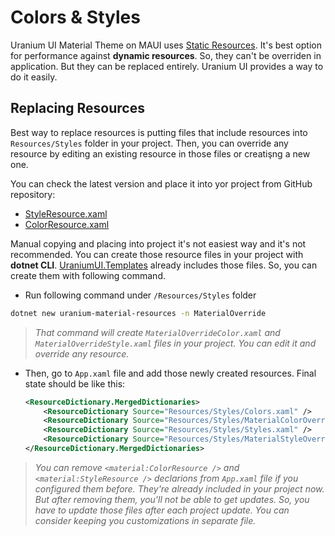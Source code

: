 # Colors & Styles
Uranium UI Material Theme on MAUI uses [Static Resources](https://docs.microsoft.com/en-us/dotnet/maui/fundamentals/resource-dictionaries). It's best option for performance against **dynamic resources**. So, they can't be overriden in application. But they can be replaced entirely. Uranium UI provides a way to do it easily.


## Replacing Resources
Best way to replace resources is putting files that include resources into `Resources/Styles` folder in your project. Then, you can override any resource by editing an existing resource in those files or creatişng a new one.

You can check the latest version and place it into yor project from GitHub repository:

- [StyleResource.xaml](https://github.com/enisn/UraniumUI/blob/master/src/UraniumUI.Material/Resources/StyleResource.xaml)
- [ColorResource.xaml](https://github.com/enisn/UraniumUI/blob/master/src/UraniumUI.Material/Resources/StyleResource.xaml)

Manual copying and placing into project it's not easiest way and it's not recommended. You can create those resource files in your project with **dotnet CLI**. [UraniumUI.Templates](https://www.nuget.org/packages/UraniumUI.Templates) already includes those files. So, you can create them with following command.

- Run following command under `/Resources/Styles` folder

```bash
dotnet new uranium-material-resources -n MaterialOverride
```
> _That command will create `MaterialOverrideColor.xaml` and `MaterialOverrideStyle.xaml` files in your project. You can edit it and override any resource._

- Then, go to `App.xaml` file and add those newly created resources. Final state should be like this:

    ```xml	
    <ResourceDictionary.MergedDictionaries>
        <ResourceDictionary Source="Resources/Styles/Colors.xaml" />
        <ResourceDictionary Source="Resources/Styles/MaterialColorOverride.xaml" />
        <ResourceDictionary Source="Resources/Styles/Styles.xaml" />
        <ResourceDictionary Source="Resources/Styles/MaterialStyleOverride.xaml" />
    </ResourceDictionary.MergedDictionaries>
    ```

> _You can remove `<material:ColorResource />` and `<material:StyleResource />` declarions from `App.xaml` file if you configured them before. They're already included in your project now. But after removing them, you'll not be able to get updates. So, you have to update those files after each project update. You can consider keeping you customizations in separate file._

